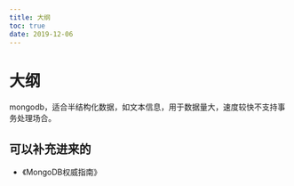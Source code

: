 ```yaml
---
title: 大纲
toc: true
date: 2019-12-06
---
```

# 大纲

mongodb，适合半结构化数据，如文本信息，用于数据量大，速度较快不支持事务处理场合。


## 可以补充进来的

- 《MongoDB权威指南》

